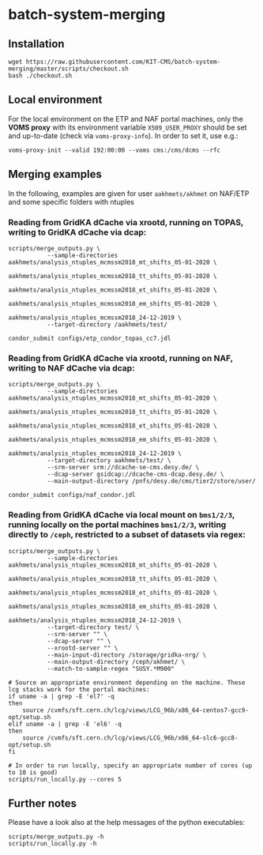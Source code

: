 # batch-system-merging

## Installation
```[bash]
wget https://raw.githubusercontent.com/KIT-CMS/batch-system-merging/master/scripts/checkout.sh
bash ./checkout.sh
```

## Local environment
For the local environment on the ETP and NAF portal machines, only the **VOMS proxy** with its environment variable `X509_USER_PROXY` should be set and up-to-date (check via `voms-proxy-info`).
In order to set it, use e.g.:
```[bash]
voms-proxy-init --valid 192:00:00 --voms cms:/cms/dcms --rfc
```

## Merging examples
In the following, examples are given for user `aakhmets/akhmet` on NAF/ETP and some specific folders with ntuples

### Reading from GridKA dCache via xrootd, running on TOPAS, writing to GridKA dCache via dcap:

```[bash]
scripts/merge_outputs.py \
           --sample-directories aakhmets/analysis_ntuples_mcmssm2018_mt_shifts_05-01-2020 \
                                aakhmets/analysis_ntuples_mcmssm2018_tt_shifts_05-01-2020 \
                                aakhmets/analysis_ntuples_mcmssm2018_et_shifts_05-01-2020 \
                                aakhmets/analysis_ntuples_mcmssm2018_em_shifts_05-01-2020 \
                                aakhmets/analysis_ntuples_mcmssm2018_24-12-2019 \
           --target-directory /aakhmets/test/

condor_submit configs/etp_condor_topas_cc7.jdl
```

### Reading from GridKA dCache via xrootd, running on NAF, writing to NAF dCache via dcap:

```[bash]
scripts/merge_outputs.py \
           --sample-directories aakhmets/analysis_ntuples_mcmssm2018_mt_shifts_05-01-2020 \
                                aakhmets/analysis_ntuples_mcmssm2018_tt_shifts_05-01-2020 \
                                aakhmets/analysis_ntuples_mcmssm2018_et_shifts_05-01-2020 \
                                aakhmets/analysis_ntuples_mcmssm2018_em_shifts_05-01-2020 \
                                aakhmets/analysis_ntuples_mcmssm2018_24-12-2019 \
           --target-directory aakhmets/test/ \
           --srm-server srm://dcache-se-cms.desy.de/ \
           --dcap-server gsidcap://dcache-cms-dcap.desy.de/ \
           --main-output-directory /pnfs/desy.de/cms/tier2/store/user/

condor_submit configs/naf_condor.jdl
```

### Reading from GridKA dCache via local mount on `bms1/2/3`, running locally on the portal machines `bms1/2/3`, writing directly to `/ceph`, restricted to a subset of datasets via regex:

```[bash]
scripts/merge_outputs.py \
           --sample-directories aakhmets/analysis_ntuples_mcmssm2018_mt_shifts_05-01-2020 \
                                aakhmets/analysis_ntuples_mcmssm2018_tt_shifts_05-01-2020 \
                                aakhmets/analysis_ntuples_mcmssm2018_et_shifts_05-01-2020 \
                                aakhmets/analysis_ntuples_mcmssm2018_em_shifts_05-01-2020 \
                                aakhmets/analysis_ntuples_mcmssm2018_24-12-2019 \
           --target-directory test/ \
           --srm-server "" \
           --dcap-server "" \
           --xrootd-server "" \
           --main-input-directory /storage/gridka-nrg/ \
           --main-output-directory /ceph/akhmet/ \
           --match-to-sample-regex "SUSY.*M900"

# Source an appropriate environment depending on the machine. These lcg stacks work for the portal machines:
if uname -a | grep -E 'el7' -q
then
    source /cvmfs/sft.cern.ch/lcg/views/LCG_96b/x86_64-centos7-gcc9-opt/setup.sh
elif uname -a | grep -E 'el6' -q
then
    source /cvmfs/sft.cern.ch/lcg/views/LCG_96b/x86_64-slc6-gcc8-opt/setup.sh
fi

# In order to run locally, specify an appropriate number of cores (up to 10 is good)
scripts/run_locally.py --cores 5
```

## Further notes
Please have a look also at the help messages of the python executables:

```[bash]
scripts/merge_outputs.py -h
scripts/run_locally.py -h
```
